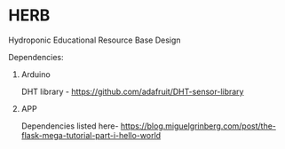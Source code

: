 # HERB
Hydroponic Educational Resource Base Design

Dependencies:

1. Arduino

    DHT library - https://github.com/adafruit/DHT-sensor-library
    
2. APP

    Dependencies listed here- https://blog.miguelgrinberg.com/post/the-flask-mega-tutorial-part-i-hello-world
